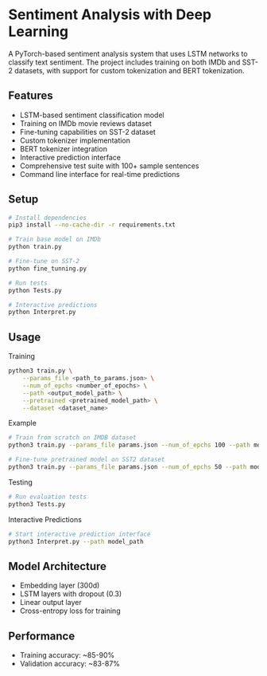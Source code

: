 # Sentiment Analysis with Deep Learning

A PyTorch-based sentiment analysis system that uses LSTM networks to classify text sentiment. The project includes training on both IMDb and SST-2 datasets, with support for custom tokenization and BERT tokenization.

## Features

- LSTM-based sentiment classification model
- Training on IMDb movie reviews dataset
- Fine-tuning capabilities on SST-2 dataset  
- Custom tokenizer implementation
- BERT tokenizer integration
- Interactive prediction interface
- Comprehensive test suite with 100+ sample sentences
- Command line interface for real-time predictions

## Setup

```bash
# Install dependencies
pip3 install --no-cache-dir -r requirements.txt

# Train base model on IMDb
python train.py

# Fine-tune on SST-2 
python fine_tunning.py

# Run tests
python Tests.py

# Interactive predictions
python Interpret.py
```

## Usage

Training
```bash
python3 train.py \
    --params_file <path_to_params.json> \
    --num_of_epchs <number_of_epochs> \
    --path <output_model_path> \
    --pretrained <pretrained_model_path> \
    --dataset <dataset_name>
```

Example
```bash
# Train from scratch on IMDB dataset
python3 train.py --params_file params.json --num_of_epchs 100 --path model.pth --pretrained None --dataset imdb

# Fine-tune pretrained model on SST2 dataset
python3 train.py --params_file params.json --num_of_epchs 50 --path model_finetuned.pth --pretrained model.pth --dataset sst2
```

Testing
```bash
# Run evaluation tests
python3 Tests.py
```

Interactive Predictions
```bash
# Start interactive prediction interface
python3 Interpret.py --path model_path
```



## Model Architecture

- Embedding layer (300d)
- LSTM layers with dropout (0.3)
- Linear output layer
- Cross-entropy loss for training

## Performance

- Training accuracy: ~85-90%
- Validation accuracy: ~83-87%